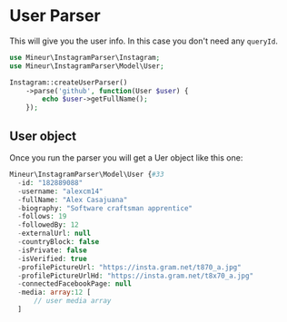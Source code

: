 # User Parser
This will give you the user info. In this case you don't need any `queryId`.
```php
use Mineur\InstagramParser\Instagram;
use Mineur\InstagramParser\Model\User;

Instagram::createUserParser()
    ->parse('github', function(User $user) {
        echo $user->getFullName();
    });
```

## User object
Once you run the parser you will get a Uer object like this one:
```php
Mineur\InstagramParser\Model\User {#33
  -id: "182889088"
  -username: "alexcm14"
  -fullName: "Alex Casajuana"
  -biography: "Software craftsman apprentice"
  -follows: 19
  -followedBy: 12
  -externalUrl: null
  -countryBlock: false
  -isPrivate: false
  -isVerified: true
  -profilePictureUrl: "https://insta.gram.net/t870_a.jpg"
  -profilePictureUrlHd: "https://insta.gram.net/t8x70_a.jpg"
  -connectedFacebookPage: null
  -media: array:12 [
      // user media array
  ]
```